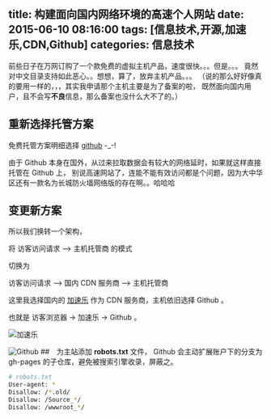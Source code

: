 title: 构建面向国内网络环境的高速个人网站
date: 2015-06-10 08:16:00
tags: [信息技术,开源,加速乐,CDN,Github]
categories: 信息技术
---

前些日子在万网订购了一个款免费的虚拟主机产品，速度很快。。。但是。。。
竟然对中文目录支持如此恶心。。想想，算了，放弃主机产品。。。
（说的那么好好像真的要用一样的，，，其实我申请那个主机主要是为了备案的啦，
既然面向国内用户，且不会写**不良**信息，那么备案也没什么大不了的。）


## 重新选择托管方案

免费托管方案明细选择 [github](https://github.com)  -_-!

由于 Github 本身在国外，从过来拉取数据会有较大的网络延时，如果就这样直接托管在 Github 上，
别说高速网站了，连能不能有效访问都是个问题，因为大中华区还有一款名为长城防火墙网络版的存在啊。。哈哈哈


<!-- more -->
## 变更新方案

所以我们换转一个架构，

将 访客访问请求 --> 主机托管商 的模式

切换为

访客访问请求 --> 国内 CDN 服务商  --> 主机托管商

这里我选择国内的 [加速乐](https://www.jiasule.com) 作为 CDN 服务商，主机依旧选择 Github 。

也就是 访客浏览器 -> 加速乐 -> Github 。

![加速乐](//dn-nimages.qbox.me/2015/06/jiasule_gehaowu.com.png)

![Github](//dn-nimages.qbox.me/2015/06/github_gehaowu.com.png)
##　为主站添加 **robots.txt** 文件，
Github 会主动扩展账户下的分支为 gh-pages 的子仓库，避免被搜索引擎收录，屏蔽之。

```sh
# robots.txt
User-agent: *
Disallow: /*.old/
Disallow: /Source_*/
Disallow: /wwwroot_*/
```